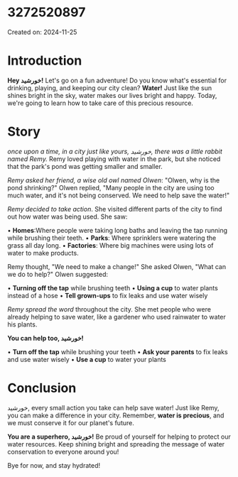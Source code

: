 # 3272520897

Created on: 2024-11-25

**Introduction**
===============

**Hey خورشید!** Let's go on a fun adventure! Do you know what's essential for drinking, playing, and keeping our city clean? **Water!** Just like the sun shines bright in the sky, water makes our lives bright and happy. Today, we're going to learn how to take care of this precious resource.

**Story**
======

_once upon a time, in a city just like yours, خورشید, there was a little rabbit named Remy._ Remy loved playing with water in the park, but she noticed that the park's pond was getting smaller and smaller.

*Remy asked her friend, a wise old owl named Olwen*: "Olwen, why is the pond shrinking?" Olwen replied, "Many people in the city are using too much water, and it's not being conserved. We need to help save the water!"

*Remy decided to take action*. She visited different parts of the city to find out how water was being used. She saw:

• **Homes**:Where people were taking long baths and leaving the tap running while brushing their teeth.
• **Parks**: Where sprinklers were watering the grass all day long.
• **Factories**: Where big machines were using lots of water to make products.

Remy thought, "We need to make a change!" She asked Olwen, "What can we do to help?" Olwen suggested:

• **Turning off the tap** while brushing teeth
• **Using a cup** to water plants instead of a hose
• **Tell grown-ups** to fix leaks and use water wisely

*Remy spread the word* throughout the city. She met people who were already helping to save water, like a gardener who used rainwater to water his plants.

**You can help too, خورشید!**

• **Turn off the tap** while brushing your teeth
• **Ask your parents** to fix leaks and use water wisely
• **Use a cup** to water your plants

**Conclusion**
==========

 خورشید, every small action you take can help save water! Just like Remy, you can make a difference in your city. Remember, **water is precious**, and we must conserve it for our planet's future.

**You are a superhero, خورشید!** Be proud of yourself for helping to protect our water resources. Keep shining bright and spreading the message of water conservation to everyone around you!

 Bye for now, and stay hydrated!